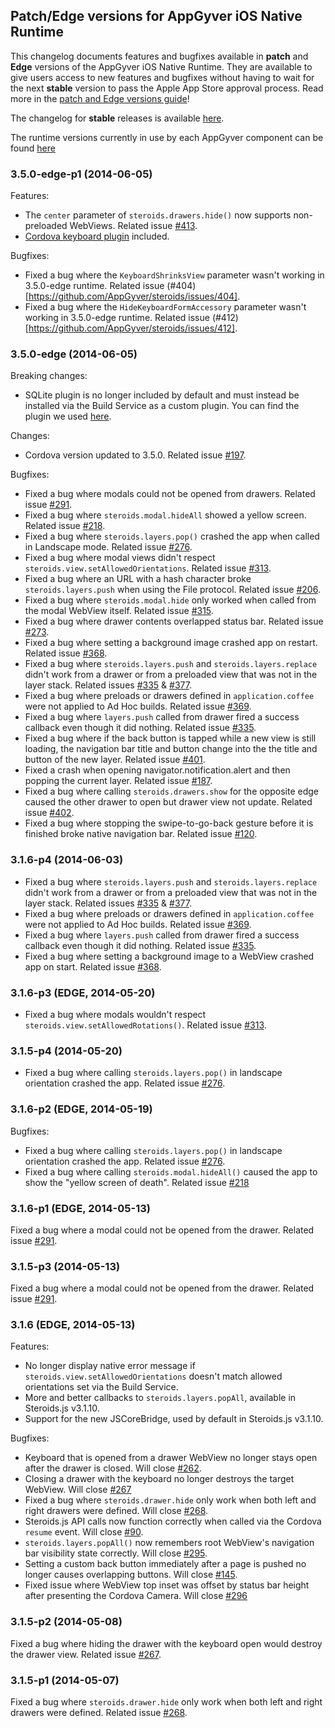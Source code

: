 ## Patch/Edge versions for AppGyver iOS Native Runtime

This changelog documents features and bugfixes available in **patch** and **Edge** versions of the AppGyver iOS Native Runtime. They are available to give users access to new features and bugfixes without having to wait for the next **stable** version to pass the Apple App Store approval process. Read more in the [patch and Edge versions guide](http://academy.appgyver.com/guides/86)!

The changelog for **stable** releases is available [here](https://github.com/AppGyver/scanner/blob/master/changelog-ios.md).

The runtime versions currently in use by each AppGyver component can be found [here](https://github.com/AppGyver/scanner/blob/master/runtime-versions.md)


### 3.5.0-edge-p1 (2014-06-05)

Features:
- The `center` parameter of `steroids.drawers.hide()` now supports non-preloaded WebViews. Related issue [#413](https://github.com/AppGyver/steroids/issues/413).
- [Cordova keyboard plugin](https://github.com/AppGyver/cordova-plugin-keyboard) included.

Bugfixes:
- Fixed a bug where the `KeyboardShrinksView` parameter wasn't working in 3.5.0-edge runtime. Related issue (#404)[https://github.com/AppGyver/steroids/issues/404].
- Fixed a bug where the `HideKeyboardFormAccessory` parameter wasn't working in 3.5.0-edge runtime. Related issue (#412)[https://github.com/AppGyver/steroids/issues/412].

### 3.5.0-edge (2014-06-05)

Breaking changes:
- SQLite plugin is no longer included by default and must instead be installed via the Build Service as a custom plugin. You can find the plugin we used [here](https://github.com/brodysoft/Cordova-SQLitePlugin).

Changes:
- Cordova version updated to 3.5.0. Related issue [#197](https://github.com/AppGyver/steroids/issues/197).

Bugfixes:
- Fixed a bug where modals could not be opened from drawers. Related issue [#291](https://github.com/AppGyver/steroids/issues/291).
- Fixed a bug where `steroids.modal.hideAll` showed a yellow screen. Related issue [#218](https://github.com/AppGyver/steroids/issues/218).
- Fixed a bug where `steroids.layers.pop()` crashed the app when called in Landscape mode. Related issue [#276](https://github.com/AppGyver/steroids/issues/276).
- Fixed a bug where modal views didn't respect `steroids.view.setAllowedOrientations`. Related issue [#313](https://github.com/AppGyver/steroids/issues/313).
- Fixed a bug where an URL with a hash character broke `steroids.layers.push` when using the File protocol. Related issue [#206](https://github.com/AppGyver/steroids/issues/206).
- Fixed a bug where `steroids.modal.hide` only worked when called from the modal WebView itself. Related issue [#315](https://github.com/AppGyver/steroids/issues/315).
- Fixed a bug where drawer contents overlapped status bar. Related issue [#273](https://github.com/AppGyver/steroids/issues/273).
- Fixed a bug where setting a background image crashed app on restart. Related issue [#368](https://github.com/AppGyver/steroids/issues/368).
- Fixed a bug where `steroids.layers.push` and `steroids.layers.replace` didn't work from a drawer or from a preloaded view that was not in the layer stack. Related issues [#335](https://github.com/AppGyver/steroids/issues/335) & [#377](https://github.com/AppGyver/steroids/issues/377).
- Fixed a bug where preloads or drawers defined in `application.coffee` were not applied to Ad Hoc builds. Related issue [#369](https://github.com/AppGyver/steroids/issues/369).
- Fixed a bug where `layers.push` called from drawer fired a success callback even though it did nothing. Related issue [#335](https://github.com/AppGyver/steroids/issues/335).
- Fixed a bug where if the back button is tapped while a new view is still loading, the navigation bar title and button change into the the title and button of the new layer. Related issue [#401](https://github.com/AppGyver/steroids/issues/401).
- Fixed a crash when opening navigator.notification.alert and then popping the current layer. Related issue [#187](https://github.com/AppGyver/steroids/issues/187).
- Fixed a bug where calling `steroids.drawers.show` for the opposite edge caused the other drawer to open but drawer view not update. Related issue [#402](https://github.com/AppGyver/steroids/issues/402).
- Fixed a bug where stopping the swipe-to-go-back gesture before it is finished broke native navigation bar. Related issue [#120](https://github.com/AppGyver/steroids/issues/120).

### 3.1.6-p4 (2014-06-03)

- Fixed a bug where `steroids.layers.push` and `steroids.layers.replace` didn't work from a drawer or from a preloaded view that was not in the layer stack. Related issues [#335](https://github.com/AppGyver/steroids/issues/335) & [#377](https://github.com/AppGyver/steroids/issues/377).
- Fixed a bug where preloads or drawers defined in `application.coffee` were not applied to Ad Hoc builds. Related issue [#369](https://github.com/AppGyver/steroids/issues/369).
- Fixed a bug where `layers.push` called from drawer fired a success callback even though it did nothing. Related issue [#335](https://github.com/AppGyver/steroids/issues/335).
- Fixed a bug where setting a background image to a WebView crashed app on start. Related issue [#368](https://github.com/AppGyver/steroids/issues/368).

### 3.1.6-p3 (EDGE, 2014-05-20)

- Fixed a bug where modals wouldn't respect `steroids.view.setAllowedRotations()`. Related issue [#313](https://github.com/AppGyver/steroids/issues/313).

### 3.1.5-p4 (2014-05-20)

- Fixed a bug where calling `steroids.layers.pop()` in landscape orientation crashed the app. Related issue [#276](https://github.com/AppGyver/steroids/issues/276).

### 3.1.6-p2 (EDGE, 2014-05-19)

Bugfixes:
- Fixed a bug where calling `steroids.layers.pop()` in landscape orientation crashed the app. Related issue [#276](https://github.com/AppGyver/steroids/issues/276).
- Fixed a bug where calling `steroids.modal.hideAll()` caused the app to show the "yellow screen of death". Related issue [#218](https://github.com/AppGyver/steroids/issues/218)

### 3.1.6-p1 (EDGE, 2014-05-13)

Fixed a bug where a modal could not be opened from the drawer. Related issue [#291](https://github.com/AppGyver/steroids/issues/291).

### 3.1.5-p3 (2014-05-13)

Fixed a bug where a modal could not be opened from the drawer. Related issue [#291](https://github.com/AppGyver/steroids/issues/291).

### 3.1.6 (EDGE, 2014-05-13)

Features:
  - No longer display native error message if `steroids.view.setAllowedOrientations` doesn't match allowed orientations set via the Build Service.
  - More and better callbacks to `steroids.layers.popAll`, available in Steroids.js v3.1.10.
  - Support for the new JSCoreBridge, used by default in Steroids.js v3.1.10.

Bugfixes:
  - Keyboard that is opened from a drawer WebView no longer stays open after the drawer is closed. Will close [#262](https://github.com/AppGyver/steroids/issues/262).
  - Closing a drawer with the keyboard no longer destroys the target WebView. Will close [#267](https://github.com/AppGyver/steroids/issues/267)
  - Fixed a bug where `steroids.drawer.hide` only work when both left and right drawers were defined. Will close [#268](https://github.com/AppGyver/steroids/issues/268).
  - Steroids.js API calls now function correctly when called via the Cordova `resume` event. Will close [#90](https://github.com/AppGyver/steroids/issues/90).
  - `steroids.layers.popAll()` now remembers root WebView's navigation bar visibility state correctly. Will close [#295](https://github.com/AppGyver/steroids/issues/295).
  - Setting a custom back button immediately after a page is pushed no longer causes overlapping buttons. Will close [#145](https://github.com/AppGyver/steroids/issues/145).
  - Fixed issue where WebView top inset was offset by status bar height after presenting the Cordova Camera. Will close [#296](https://github.com/AppGyver/steroids/issues/296)

### 3.1.5-p2 (2014-05-08)

Fixed a bug where hiding the drawer with the keyboard open would destroy the drawer view. Related issue [#267](https://github.com/AppGyver/steroids/issues/267).

### 3.1.5-p1 (2014-05-07)

Fixed a bug where `steroids.drawer.hide` only work when both left and right drawers were defined. Related issue [#268](https://github.com/AppGyver/steroids/issues/268).
